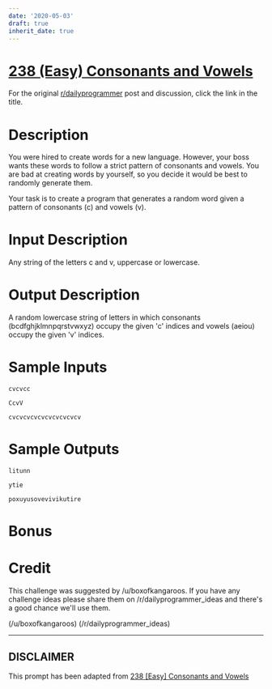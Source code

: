```yaml
---
date: '2020-05-03'
draft: true
inherit_date: true
---
```


# [238 (Easy) Consonants and Vowels](https://www.reddit.com/r/dailyprogrammer/comments/3q9vpn/20151026_challenge_238_easy_consonants_and_vowels/)

For the original [r/dailyprogrammer](https://www.reddit.com/r/dailyprogrammer/) post and discussion, click the link in the title.

# Description
You were hired to create words for a new language. However, your boss wants these words to follow a strict pattern of consonants and vowels. You are bad at creating words by yourself, so you decide it would be best to randomly generate them.

Your task is to create a program that generates a random word given a pattern of consonants (c) and vowels (v).

# Input Description
Any string of the letters c and v, uppercase or lowercase.

# Output Description
A random lowercase string of letters in which consonants (bcdfghjklmnpqrstvwxyz) occupy the given 'c' indices and vowels (aeiou) occupy the given 'v' indices.

# Sample Inputs

```
cvcvcc

CcvV

cvcvcvcvcvcvcvcvcvcv
```
# Sample Outputs

```
litunn

ytie

poxuyusovevivikutire
```
# Bonus
# Credit
This challenge was suggested by /u/boxofkangaroos. If you have any challenge ideas please share them on /r/dailyprogrammer_ideas and there's a good chance we'll use them.

(/u/boxofkangaroos)
(/r/dailyprogrammer_ideas)

----
## **DISCLAIMER**
This prompt has been adapted from [238 [Easy] Consonants and Vowels](https://www.reddit.com/r/dailyprogrammer/comments/3q9vpn/20151026_challenge_238_easy_consonants_and_vowels/
)
